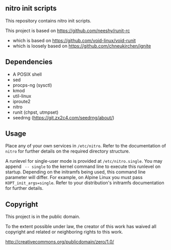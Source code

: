 ## nitro init scripts

This repository contains nitro init scripts.

This project is based on https://github.com/neeshy/runit-rc
- which is based on https://github.com/void-linux/void-runit
- which is loosely based on https://github.com/chneukirchen/ignite

## Dependencies

- A POSIX shell
- sed
- procps-ng (sysctl)
- kmod
- util-linux
- iproute2
- nitro
- runit (chpst, utmpset)
- seedrng (https://git.zx2c4.com/seedrng/about/)

## Usage

Place any of your own services in `/etc/nitro`.
Refer to the documentation of `nitro` for further details on the required directory structure.

A runlevel for single-user mode is provided at `/etc/nitro.single`.
You may append ` -- single` to the kernel command line to execute this runlevel on startup.
Depending on the initramfs being used, this command line parameter will differ.
For example, on Alpine Linux you must pass `KOPT_init_args=single`.
Refer to your distribution's initramfs documentation for further details.

## Copyright

This project is in the public domain.

To the extent possible under law, the creator of this work has waived
all copyright and related or neighboring rights to this work.

http://creativecommons.org/publicdomain/zero/1.0/

